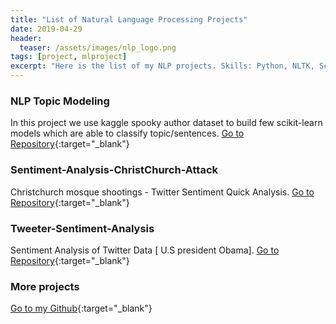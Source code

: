 ```yaml
---
title: "List of Natural Language Processing Projects"
date: 2019-04-29
header:
  teaser: /assets/images/nlp_logo.png
tags: [project, mlproject]
excerpt: "Here is the list of my NLP projects. Skills: Python, NLTK, Scikit-Learn, natural language processing, topic modeling, sentiment analysis"
---
```

### NLP Topic Modeling
In this project we use kaggle spooky author dataset to build few scikit-learn models which are able to classify topic/sentences. 
[Go to Repository](https://github.com/sheikhhanif/NLP-Topic-Modeling){:target="_blank"} 


### Sentiment-Analysis-ChristChurch-Attack
Christchurch mosque shootings - Twitter Sentiment Quick Analysis.
[Go to Repository](https://github.com/sheikhhanif/Sentiment-Analysis-ChristChurch-Attack){:target="_blank"} 

### Tweeter-Sentiment-Analysis
Sentiment Analysis of Twitter Data [ U.S president Obama].
[Go to Repository](https://github.com/sheikhhanif/Tweeter-Sentiment-Analysis){:target="_blank"} 

### More projects
[Go to my Github](https://github.com/sheikhhanif/){:target="_blank"}
